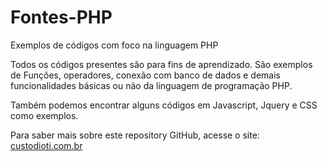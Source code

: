  # Fontes-PHP

Exemplos de códigos com foco na linguagem PHP

Todos os códigos presentes são para fins de aprendizado. São exemplos de Funções, operadores, conexão com banco de dados e demais funcionalidades básicas ou não da linguagem de programação PHP.

Também podemos encontrar alguns códigos em Javascript, Jquery e CSS como exemplos.

Para saber mais sobre este repository GitHub, acesse o site: <a href="http://www.custodioti.com.br">custodioti.com.br</a>
